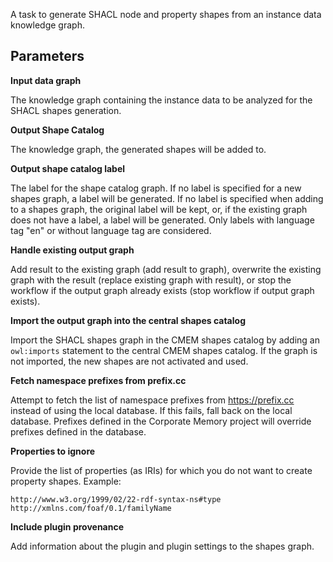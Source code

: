 A task to generate SHACL node and property shapes from an instance data knowledge graph.
    
## Parameters

**<a id="parameter_doc_data_graph_iri">Input data graph</a>**

The knowledge graph containing the instance data to be analyzed for the SHACL shapes generation.

**<a id="parameter_doc_shapes_graph_iri">Output Shape Catalog</a>**

The knowledge graph, the generated shapes will be added to.

**<a id="parameter_doc_label">Output shape catalog label</a>**

The label for the shape catalog graph. If no label is specified for a new shapes graph, a label will be generated. If
no label is specified when adding to a shapes graph, the original label will be kept, or, if the existing graph does not have
a label, a label will be generated. Only labels with language tag "en" or without language tag are considered.

**<a id="parameter_doc_existing_graph">Handle existing output graph</a>**

Add result to the existing graph (add result to graph), overwrite the existing graph with the result (replace existing
graph with result), or stop the workflow if the output graph already exists (stop workflow if output graph exists).

**<a id="parameter_doc_import_shapes">Import the output graph into the central shapes catalog</a>**

Import the SHACL shapes graph in the CMEM shapes catalog by adding an `owl:imports` statement to the central CMEM shapes catalog.
If the graph is not imported, the new shapes are not activated and used.

**<a id="parameter_doc_prefix_cc">Fetch namespace prefixes from prefix.cc</a>**

Attempt to fetch the list of namespace prefixes from https://prefix.cc instead of using the local database. If this fails,
fall back on the local database. Prefixes defined in the Corporate Memory project will override prefixes defined in the database.

**<a id="parameter_doc_ignore_properties">Properties to ignore</a>**

Provide the list of properties (as IRIs) for which you do not want to create property shapes.
Example:
```
http://www.w3.org/1999/02/22-rdf-syntax-ns#type
http://xmlns.com/foaf/0.1/familyName
```

**<a id="parameter_doc_plugin_provenance">Include plugin provenance</a>**

Add information about the plugin and plugin settings to the shapes graph.
